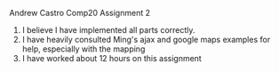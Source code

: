 Andrew Castro
Comp20
Assignment 2

1. I believe I have implemented all parts correctly.
2. I have heavily consulted Ming's ajax and google maps examples for help,
especially with the mapping
3. I have worked about 12 hours on this assignment




